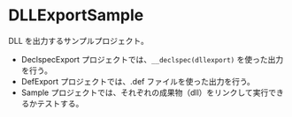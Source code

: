# DLLExportSample

DLL を出力するサンプルプロジェクト。

- DeclspecExport プロジェクトでは、`__declspec(dllexport)` を使った出力を行う。
- DefExport プロジェクトでは、.def ファイルを使った出力を行う。
- Sample プロジェクトでは、それぞれの成果物（dll）をリンクして実行できるかテストする。
